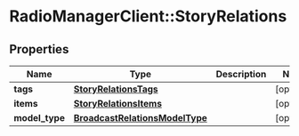 # RadioManagerClient::StoryRelations

## Properties
Name | Type | Description | Notes
------------ | ------------- | ------------- | -------------
**tags** | [**StoryRelationsTags**](StoryRelationsTags.md) |  | [optional] 
**items** | [**StoryRelationsItems**](StoryRelationsItems.md) |  | [optional] 
**model_type** | [**BroadcastRelationsModelType**](BroadcastRelationsModelType.md) |  | [optional] 


